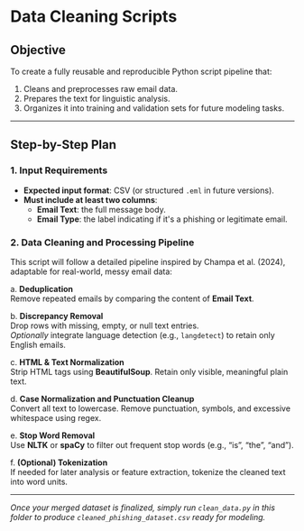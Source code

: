 # Data Cleaning Scripts

## Objective

To create a fully reusable and reproducible Python script pipeline that:

1. Cleans and preprocesses raw email data.  
2. Prepares the text for linguistic analysis.  
3. Organizes it into training and validation sets for future modeling tasks.  

---

## Step-by-Step Plan

### 1. Input Requirements

- **Expected input format**: CSV (or structured `.eml` in future versions).  
- **Must include at least two columns**:  
  - **Email Text**: the full message body.  
  - **Email Type**: the label indicating if it's a phishing or legitimate email.  

### 2. Data Cleaning and Processing Pipeline

This script will follow a detailed pipeline inspired by Champa et al. (2024), adaptable for real-world, messy email data:

a. **Deduplication**  
   Remove repeated emails by comparing the content of **Email Text**.

b. **Discrepancy Removal**  
   Drop rows with missing, empty, or null text entries.  
   *Optionally* integrate language detection (e.g., `langdetect`) to retain only English emails.

c. **HTML & Text Normalization**  
   Strip HTML tags using **BeautifulSoup**. Retain only visible, meaningful plain text.

d. **Case Normalization and Punctuation Cleanup**  
   Convert all text to lowercase. Remove punctuation, symbols, and excessive whitespace using regex.

e. **Stop Word Removal**  
   Use **NLTK** or **spaCy** to filter out frequent stop words (e.g., “is”, “the”, “and”).

f. **(Optional) Tokenization**  
   If needed for later analysis or feature extraction, tokenize the cleaned text into word units.

---

*Once your merged dataset is finalized, simply run `clean_data.py` in this folder to produce `cleaned_phishing_dataset.csv` ready for modeling.*  
